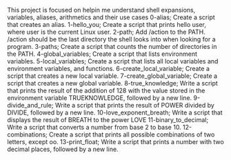 This project is focused on helpin me understand shell expansions, variables, aliases, arithmetics and their use cases
0-alias; Create a script that creates an alias.
1-hello_you; Create a script that prints hello user, where user is the current Linux user.
2-path; Add /action to the PATH. /action should be the last directory the shell looks into when looking for a program.
3-paths; Create a script that counts the number of directories in the PATH.
4-global_variables; Create a script that lists environment variables.
5-local_variables; Create a script that lists all local variables and environment variables, and functions.
6-create_local_variable; Create a script that creates a new local variable.
7-create_global_variable; Create a script that creates a new global variable.
8-true_knowledge; Write a script that prints the result of the addition of 128 with the value stored in the environment variable TRUEKNOWLEDGE, followed by a new line.
9-divide_and_rule; Write a script that prints the result of POWER divided by DIVIDE, followed by a new line.
10-love_exponent_breath; Write a script that displays the result of BREATH to the power LOVE
11-binary_to_decimal; Write a script that converts a number from base 2 to base 10.
12-combinations; Create a script that prints all possible combinations of two letters, except oo.
13-print_float; Write a script that prints a number with two decimal places, followed by a new line.
